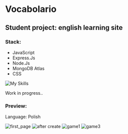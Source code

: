 <h1>Vocabolario</h1>
<h2>Student project: english learning site</h2>

<h3>Stack:</h3>
<ul>
  <li>JavaScript</li>
  <li>Express.Js</li>
  <li>Node.Js</li>
  <li>MongoDB Atlas</li>
  <li>CSS</li>
</ul>

![My Skills](https://skillicons.dev/icons?i=js,express,nodejs,mongodb,css)

<p>Work in progress..</p>

<h3>Preview:</h3>
<p>Language: Polish</p>

![first_page](https://github.com/tchelmecki/Vocabolario-english/assets/121833733/937a78b3-adeb-4107-a92a-04bc5f03b6fb) ![after create](https://github.com/tchelmecki/Vocabolario-english/assets/121833733/b4f10fbe-739c-477a-81bb-3030e326cba1) ![game1](https://github.com/tchelmecki/Vocabolario-english/assets/121833733/6e538022-e7c0-4967-831f-59635349e8a4) ![game3](https://github.com/tchelmecki/Vocabolario-english/assets/121833733/f4a338a7-8325-4c24-923d-da55d138082c)







